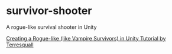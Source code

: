 # survivor-shooter
A rogue-like survival shooter in Unity

[Creating a Rogue-like (like Vampire Survivors) in Unity Tutorial by Terresquall](https://www.youtube.com/playlist?list=PLgXA5L5ma2Bveih0btJV58REE2mzfQLOQ)
